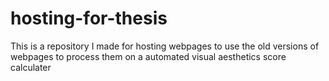 # hosting-for-thesis
This is a repository I made for hosting webpages to use the old versions of webpages to process them on a automated visual aesthetics score calculater
